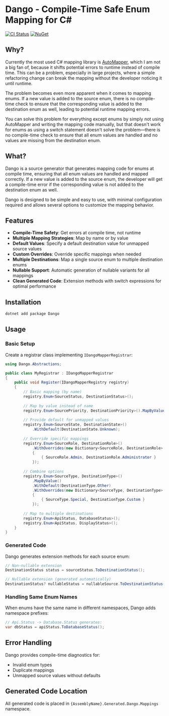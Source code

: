 # Dango - Compile-Time Safe Enum Mapping for C#

[![CI Status](https://github.com/danielpindur/dango/actions/workflows/release-please.yml/badge.svg)](https://github.com/danielpindur/dango/actions/workflows/dotnet-ci.yml)
[![NuGet](https://img.shields.io/nuget/v/Dango.svg?style=flat-square)](https://www.nuget.org/packages/Dango/)

## Why?

Currently the most used C# mapping library is [AutoMapper](https://automapper.org/), which I am not a big fan of, because it shifts potential errors to runtime instead of compile time. This can be a problem, especially in large projects, where a simple refactoring change can break the mapping without the developer noticing it until runtime.

The problem becomes even more apparent when it comes to mapping enums. If a new value is added to the source enum, there is no compile-time check to ensure that the corresponding value is added to the destination enum as well, leading to potential runtime mapping errors.

You can solve this problem for everything except enums by simply not using AutoMapper and writing the mapping code manually, but that doesn't work for enums as using a switch statement doesn't solve the problem—there is no compile-time check to ensure that all enum values are handled and no values are missing from the destination enum.

## What?

Dango is a source generator that generates mapping code for enums at compile time, ensuring that all enum values are handled and mapped correctly. If a new value is added to the source enum, the developer will get a compile-time error if the corresponding value is not added to the destination enum as well.

Dango is designed to be simple and easy to use, with minimal configuration required and allows several options to customize the mapping behavior.

## Features

- **Compile-Time Safety**: Get errors at compile time, not runtime
- **Multiple Mapping Strategies**: Map by name or by value
- **Default Values**: Specify a default destination value for unmapped source values
- **Custom Overrides**: Override specific mappings when needed
- **Multiple Destinations**: Map a single source enum to multiple destination enums
- **Nullable Support**: Automatic generation of nullable variants for all mappings
- **Clean Generated Code**: Extension methods with switch expressions for optimal performance

## Installation

```bash
dotnet add package Dango
```

## Usage

### Basic Setup

Create a registrar class implementing `IDangoMapperRegistrar`:

```csharp
using Dango.Abstractions;

public class MyRegistrar : IDangoMapperRegistrar
{
    public void Register(IDangoMapperRegistry registry)
    {
        // Basic mapping (by name)
        registry.Enum<SourceStatus, DestinationStatus>();
        
        // Map by value instead of name
        registry.Enum<SourcePriority, DestinationPriority>().MapByValue();
        
        // Provide default for unmapped values
        registry.Enum<SourceState, DestinationState>()
            .WithDefault(DestinationState.Unknown);
        
        // Override specific mappings
        registry.Enum<SourceRole, DestinationRole>()
            .WithOverrides(new Dictionary<SourceRole, DestinationRole>
            {
                { SourceRole.Admin, DestinationRole.Administrator }
            });
        
        // Combine options
        registry.Enum<SourceType, DestinationType>()
            .MapByValue()
            .WithDefault(DestinationType.Other)
            .WithOverrides(new Dictionary<SourceType, DestinationType>
            {
                { SourceType.Special, DestinationType.Custom }
            });
        
        // Map to multiple destinations
        registry.Enum<ApiStatus, DatabaseStatus>();
        registry.Enum<ApiStatus, DisplayStatus>();
    }
}
```

### Generated Code

Dango generates extension methods for each source enum:

```csharp
// Non-nullable extension
DestinationStatus status = sourceStatus.ToDestinationStatus();

// Nullable extension (generated automatically)
DestinationStatus? nullableStatus = nullableSource.ToDestinationStatus();
```

### Handling Same Enum Names

When enums have the same name in different namespaces, Dango adds namespace prefixes:

```csharp
// Api.Status -> Database.Status generates:
var dbStatus = apiStatus.ToDatabaseStatus();
```

## Error Handling

Dango provides compile-time diagnostics for:
- Invalid enum types
- Duplicate mappings
- Unmapped source values without defaults

## Generated Code Location

All generated code is placed in `{AssemblyName}.Generated.Dango.Mappings` namespace.
